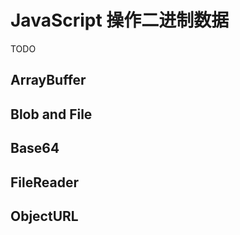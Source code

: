 # JavaScript 操作二进制数据

TODO

## ArrayBuffer

## Blob and File

## Base64

## FileReader

## ObjectURL
